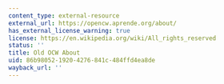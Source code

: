 ```yaml
---
content_type: external-resource
external_url: https://opencw.aprende.org/about/
has_external_license_warning: true
license: https://en.wikipedia.org/wiki/All_rights_reserved
status: ''
title: Old OCW About
uid: 86b98052-1920-4276-841c-484ffd4ea8de
wayback_url: ''
---
```

